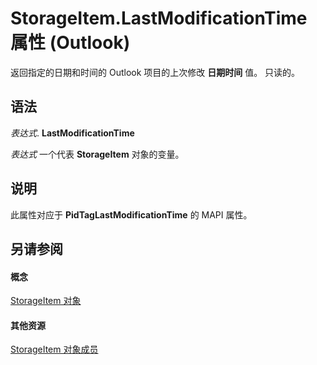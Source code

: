 
# StorageItem.LastModificationTime 属性 (Outlook)

返回指定的日期和时间的 Outlook 项目的上次修改 **日期时间** 值。 只读的。


## 语法

 _表达式_. **LastModificationTime**

 _表达式_ 一个代表 **StorageItem** 对象的变量。


## 说明

此属性对应于 **PidTagLastModificationTime** 的 MAPI 属性。


## 另请参阅


#### 概念


[StorageItem 对象](41776bc3-b838-2755-fd6b-3b5012fb9ae5.md)
#### 其他资源


[StorageItem 对象成员](450983cc-543f-a832-d9bb-06911b0b0ce4.md)